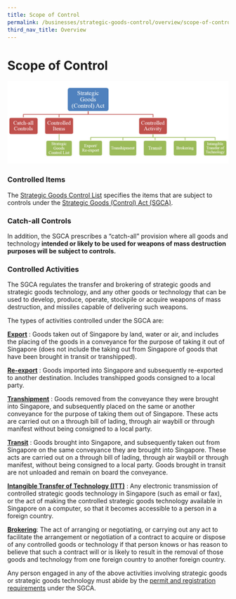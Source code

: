 ```yaml
---
title: Scope of Control 
permalink: /businesses/strategic-goods-control/overview/scope-of-control
third_nav_title: Overview
---
```


# Scope of Control

![strategic goods control act1](/images/strategic%20goods%20control%20act1.png)

### Controlled Items

The [Strategic Goods Control List](/businesses/strategic-goods-control/strategic-goods-control-list) specifies the items that are subject to controls under the  [Strategic Goods (Control) Act (SGCA)](https://sso.agc.gov.sg/Act/SGCA2002).

### Catch-all Controls

In addition, the SGCA prescribes a “catch-all” provision where all goods and technology  **intended or likely to be used for weapons of mass destruction purposes will be subject to controls.**

### Controlled Activities

The SGCA regulates the transfer and brokering of strategic goods and strategic goods technology, and any other goods or technology that can be used to develop, produce, operate, stockpile or acquire weapons of mass destruction, and missiles capable of delivering such weapons.

The types of activities controlled under the SGCA are:

**[Export](/businesses/strategic-goods-control/permit-and-registration-requirements/individual-permit-export-transhipment-and-transit)** : Goods taken out of Singapore by land, water or air, and includes the placing of the goods in a conveyance for the purpose of taking it out of Singapore (does not include the taking out from Singapore of goods that have been brought in transit or transhipped).

**[Re-export](/businesses/strategic-goods-control/permit-and-registration-requirements/individual-permit-export-transhipment-and-transit)** : Goods imported into Singapore and subsequently re-exported to another destination. Includes transhipped goods consigned to a local party.

**[Transhipment](/businesses/strategic-goods-control/permit-and-registration-requirements/individual-permit-export-transhipment-and-transit)** : Goods removed from the conveyance they were brought into Singapore, and subsequently placed on the same or another conveyance for the purpose of taking them out of Singapore. These acts are carried out on a through bill of lading, through air waybill or through manifest without being consigned to a local party.

**[Transit](/businesses/strategic-goods-control/permit-and-registration-requirements/individual-permit-export-transhipment-and-transit)** : Goods brought into Singapore, and subsequently taken out from Singapore on the same conveyance they are brought into Singapore. These acts are carried out on a through bill of lading, through air waybill or through manifest, without being consigned to a local party. Goods brought in transit are not unloaded and remain on board the conveyance.

**[Intangible Transfer of Technology (ITT)](/businesses/strategic-goods-control/permit-and-registration-requirements/intangible-transfer-of-technology-itt)** : Any electronic transmission of controlled strategic goods technology in Singapore (such as email or fax), or the act of making the controlled strategic goods technology available in Singapore on a computer, so that it becomes accessible to a person in a foreign country.

**[Brokering](/businesses/strategic-goods-control/permit-and-registration-requirements/brokering)**: The act of arranging or negotiating, or carrying out any act to facilitate the arrangement or negotiation of a contract to acquire or dispose of any controlled goods or technology if that person knows or has reason to believe that such a contract will or is likely to result in the removal of those goods and technology from one foreign country to another foreign country.

Any person engaged in any of the above activities involving strategic goods or strategic goods technology must abide by the  [permit and registration requirements](/businesses/strategic-goods-control/permit-and-registration-requirements) under the SGCA.
